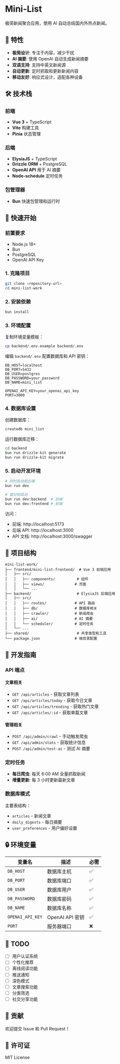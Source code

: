 # Mini-List

极简新闻聚合应用，使用 AI 自动总结国内外热点新闻。

## 🎯 特性

- **极简设计**: 专注于内容，减少干扰
- **AI 摘要**: 使用 OpenAI 自动生成新闻摘要
- **双语支持**: 支持中英文新闻源
- **自动更新**: 定时抓取和更新新闻内容
- **移动友好**: 响应式设计，适配各种设备

## 🛠️ 技术栈

### 前端
- **Vue 3** + TypeScript
- **Vite** 构建工具
- **Pinia** 状态管理

### 后端
- **ElysiaJS** + TypeScript
- **Drizzle ORM** + PostgreSQL
- **OpenAI API** 用于 AI 摘要
- **Node-schedule** 定时任务

### 包管理器
- **Bun** 快速包管理和运行时

## 🚀 快速开始

### 前置要求

- Node.js 18+
- Bun
- PostgreSQL
- OpenAI API Key

### 1. 克隆项目

```bash
git clone <repository-url>
cd mini-list-work
```

### 2. 安装依赖

```bash
bun install
```

### 3. 环境配置

复制环境变量模板：

```bash
cp backend/.env.example backend/.env
```

编辑 `backend/.env` 配置数据库和 API 密钥：

```env
DB_HOST=localhost
DB_PORT=5432
DB_USER=postgres
DB_PASSWORD=your_password
DB_NAME=mini_list

OPENAI_API_KEY=your_openai_api_key
PORT=3000
```

### 4. 数据库设置

创建数据库：

```bash
createdb mini_list
```

运行数据库迁移：

```bash
cd backend
bun run drizzle-kit generate
bun run drizzle-kit migrate
```

### 5. 启动开发环境

```bash
# 同时启动前后端
bun run dev

# 或分别启动
bun run dev:backend  # 后端
bun run dev:frontend # 前端
```

访问：
- 前端: http://localhost:5173
- 后端 API: http://localhost:3000
- API 文档: http://localhost:3000/swagger

## 📁 项目结构

```
mini-list-work/
├── frontend/mini-list-frontend/  # Vue 3 前端应用
│   ├── src/
│   │   ├── components/          # 组件
│   │   ├── views/              # 页面
│   │   └── ...
├── backend/                     # ElysiaJS 后端应用
│   ├── src/
│   │   ├── routes/             # API 路由
│   │   ├── db/                 # 数据库相关
│   │   ├── crawler/            # 新闻爬虫
│   │   ├── ai/                 # AI 摘要
│   │   └── scheduler/          # 定时任务
│   └── ...
├── shared/                      # 共享类型和工具
└── package.json                # 根目录配置
```

## 🔧 开发指南

### API 端点

#### 文章相关
- `GET /api/articles` - 获取文章列表
- `GET /api/articles/today` - 获取今日文章
- `GET /api/articles/trending` - 获取热门文章
- `GET /api/articles/:id` - 获取单篇文章

#### 管理相关
- `POST /api/admin/crawl` - 手动触发爬虫
- `GET /api/admin/stats` - 获取统计信息
- `POST /api/admin/test-ai` - 测试 AI 摘要

### 定时任务

- **每日爬虫**: 每天 6:00 AM 全量抓取新闻
- **增量更新**: 每 3 小时更新最新文章

### 数据库模式

主要表结构：
- `articles` - 新闻文章
- `daily_digests` - 每日摘要
- `user_preferences` - 用户偏好设置

## 🔒 环境变量

| 变量名 | 描述 | 必需 |
|--------|------|------|
| `DB_HOST` | 数据库主机 | ✅ |
| `DB_PORT` | 数据库端口 | ✅ |
| `DB_USER` | 数据库用户 | ✅ |
| `DB_PASSWORD` | 数据库密码 | ✅ |
| `DB_NAME` | 数据库名称 | ✅ |
| `OPENAI_API_KEY` | OpenAI API 密钥 | ✅ |
| `PORT` | 服务器端口 | ❌ |

## 📝 TODO

- [ ] 用户认证系统
- [ ] 个性化推荐
- [ ] 离线阅读功能
- [ ] 推送通知
- [ ] 深色模式
- [ ] 文章搜索功能
- [ ] 分类筛选
- [ ] 社交分享功能

## 🤝 贡献

欢迎提交 Issue 和 Pull Request！

## 📄 许可证

MIT License